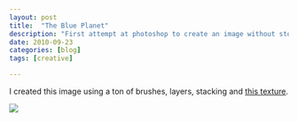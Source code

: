 ```yaml
---
layout: post
title:  "The Blue Planet"
description: "First attempt at photoshop to create an image without stock images."
date: 2010-09-23
categories: [blog]
tags: [creative]

---
```


I created this image using a ton of brushes, layers, stacking
and [this texture](http://supersprayer.deviantart.com/art/Planet-Texture-150027894).
 
 

![](cover.jpg)

